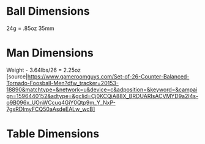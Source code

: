 
# Ball Dimensions
24g = .85oz
35mm

# Man Dimensions
Weight - 3.64lbs/26 = 2.25oz
[source|https://www.gameroomguys.com/Set-of-26-Counter-Balanced-Tornado-Foosball-Men?dfw_tracker=20153-18890&matchtype=&network=u&device=c&adposition=&keyword=&campaign=1596440152&adtype=&gclid=Cj0KCQiA88X_BRDUARIsACVMYD9a2I4s-o9B096x_UOnWCcuq4GiY0Qtp9m_Y_NxP-7gxRDImyFCQ50aAsdeEALw_wcB]

# Table Dimensions
